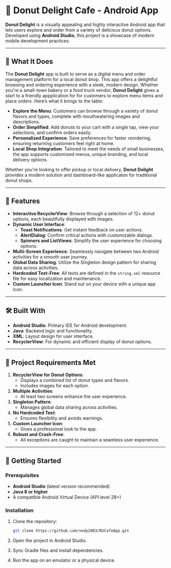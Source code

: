 # 🍩 Donut Delight Cafe - Android App

**Donut Delight** is a visually appealing and highly interactive Android app that lets users explore and order from a variety of delicious donut options. Developed using **Android Studio**, this project is a showcase of modern mobile development practices.

---

## 🛒 What It Does

The **Donut Delight** app is built to serve as a digital menu and order management platform for a local donut shop. This app offers a delightful browsing and ordering experience with a sleek, modern design. Whether you're a small-town bakery or a food truck vendor, **Donut Delight** gives a start to a friendly appplication for for customers to explore menu items and place orders.
Here’s what it brings to the table:

- **Explore the Menu**: Customers can browse through a variety of donut flavors and types, complete with mouthwatering images and descriptions.
- **Order Simplified**: Add donuts to your cart with a single tap, view your selections, and confirm orders easily.
- **Personalized Experience**: Save preferences for faster reordering, ensuring returning customers feel right at home.
- **Local Shop Integration**: Tailored to meet the needs of small businesses, the app supports customized menus, unique branding, and local delivery options.

Whether you're looking to offer pickup or local delivery, **Donut Delight** provides a modern solution and dashboard-like applicaton for traditional donut shops.

---

## 🌟 Features

- **Interactive RecyclerView**: Browse through a selection of 12+ donut options, each beautifully displayed with images.
- **Dynamic User Interface**:
  - **Toast Notifications**: Get instant feedback on user actions.
  - **AlertDialog**: Confirm critical actions with customizable dialogs.
  - **Spinners and ListViews**: Simplify the user experience for choosing options.
- **Multi-Screen Experience**: Seamlessly navigate between two Android activities for a smooth user journey.
- **Global Data Sharing**: Utilize the Singleton design pattern for sharing data across activities.
- **Hardcoded Text-Free**: All texts are defined in the `string.xml` resource file for easy localization and maintenance.
- **Custom Launcher Icon**: Stand out on your device with a unique app icon.

---

## 🛠️ Built With

- **Android Studio**: Primary IDE for Android development.
- **Java**: Backend logic and functionality.
- **XML**: Layout design for user interface.
- **RecyclerView**: For dynamic and efficient display of donut options.

---

## 🎯 Project Requirements Met

1. **RecyclerView for Donut Options**:
   - Displays a combined list of donut types and flavors.
   - Includes images for each option.
2. **Multiple Activities**:
   - At least two screens enhance the user experience.
3. **Singleton Pattern**:
   - Manages global data sharing across activities.
4. **No Hardcoded Text**:
   - Ensures flexibility and avoids warnings.
5. **Custom Launcher Icon**:
   - Gives a professional look to the app.
6. **Robust and Crash-Free**:
   - All exceptions are caught to maintain a seamless user experience.

---

## 🚀 Getting Started

### Prerequisites

- **Android Studio** (latest version recommended)
- **Java 8 or higher**
- A compatible Android Virtual Device (API level 28+)

### Installation

1. Clone the repository:
   ```bash
   git clone https://github.com/vedp2003/RUCafeApp.git
   
2. Open the project in Android Studio.
   
3. Sync Gradle files and install dependencies.
   
4. Run the app on an emulator or a physical device.
